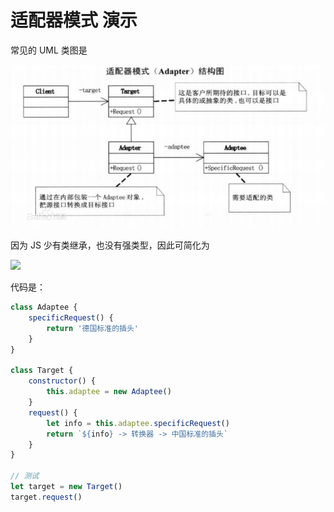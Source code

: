# 适配器模式 演示

常见的 UML 类图是

![](./img/2.jpg)

因为 JS 少有类继承，也没有强类型，因此可简化为

![](./img/3.jpg)

代码是：

```js
class Adaptee {
    specificRequest() {
        return '德国标准的插头'
    }
}

class Target {
    constructor() {
        this.adaptee = new Adaptee()
    }
    request() {
        let info = this.adaptee.specificRequest()
        return `${info} -> 转换器 -> 中国标准的插头`
    }
}

// 测试
let target = new Target()
target.request()
```
